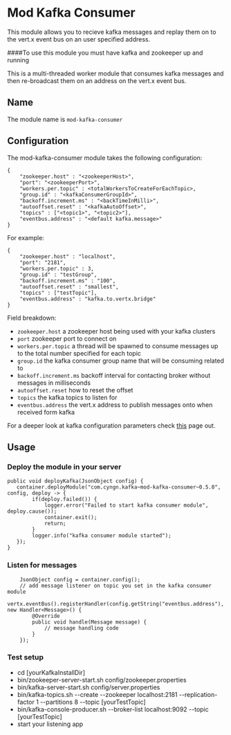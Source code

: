 # Mod Kafka Consumer

This module allows you to recieve kafka messages and replay them on to the vert.x event bus on an user specified address.

####To use this module you must have kafka and zookeeper up and running

This is a multi-threaded worker module that consumes kafka messages and then re-broadcast them on an address on the vert.x event bus.

## Name

The module name is `mod-kafka-consumer`

## Configuration

The mod-kafka-consumer module takes the following configuration:

    {
  		"zookeeper.host" : "<zookeeperHost>",
  		"port": "<zookeeperPort>",
  		"workers.per.topic" : <totalWorkersToCreateForEachTopic>,
  		"group.id" : "<kafkaConsumerGroupId>",
  		"backoff.increment.ms" : "<backTimeInMilli>",
  		"autooffset.reset" : "<kafkaAutoOffset>",
  		"topics" : ["<topic1>", "<topic2>"],
  		"eventbus.address" : "<default kafka.message>"
	}
    
For example:

    {
  		"zookeeper.host" : "localhost",
  		"port": "2181",
  		"workers.per.topic" : 3,
  		"group.id" : "testGroup",
  		"backoff.increment.ms" : "100",
  		"autooffset.reset" : "smallest",
  		"topics" : ["testTopic"],
  		"eventbus.address" : "kafka.to.vertx.bridge"
	}

Field breakdown:

* `zookeeper.host` a zookeeper host being used with your kafka clusters
* `port` zookeeper port to connect on
* `workers.per.topic` a thread will be spawned to consume messages up to the total number specified for each topic
* `group.id` the kafka consumer group name that will be consuming related to
* `backoff.increment.ms` backoff interval for contacting broker without messages in milliseconds
* `autooffset.reset` how to reset the offset 
* `topics` the kafka topics to listen for
* `eventbus.address` the vert.x address to publish messages onto when received form kafka

For a deeper look at kafka configuration parameters check [this](http://kafka.apache.org/07/configuration.html) page out.

## Usage

### Deploy the module in your server

```
public void deployKafka(JsonObject config) {
   container.deployModule("com.cyngn.kafka~mod-kafka-consumer~0.5.0", config, deploy -> {
   		if(deploy.failed()) {
        	logger.error("Failed to start kafka consumer module", deploy.cause());
            container.exit();
            return;
        }
        logger.info("kafka consumer module started");
   });
}
```

### Listen for messages

```
	JsonObject config = container.config();
	// add message listener on topic you set in the kafka consumer module                        
    vertx.eventBus().registerHandler(config.getString("eventbus.address"), new Handler<Message>() {
    	@Override
        public void handle(Message message) {
        	// message handling code
        }
    });
```

### Test setup

* cd [yourKafkaInstallDir]
* bin/zookeeper-server-start.sh config/zookeeper.properties
* bin/kafka-server-start.sh config/server.properties
* bin/kafka-topics.sh --create --zookeeper localhost:2181 --replication-factor 1 --partitions 8 --topic [yourTestTopic]
* bin/kafka-console-producer.sh --broker-list localhost:9092 --topic [yourTestTopic]
* start your listening app
